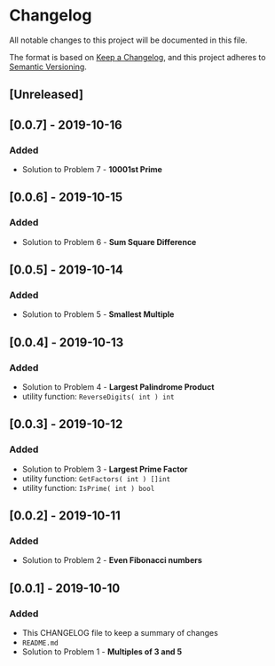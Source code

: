 # Changelog
All notable changes to this project will be documented in this file.

The format is based on [Keep a Changelog](https://keepachangelog.com/en/1.0.0/),
and this project adheres to [Semantic Versioning](https://semver.org/spec/v2.0.0.html).

## [Unreleased]


## [0.0.7] - 2019-10-16
### Added
- Solution to Problem 7 - **10001st Prime**


## [0.0.6] - 2019-10-15
### Added
- Solution to Problem 6 - **Sum Square Difference**


## [0.0.5] - 2019-10-14
### Added
- Solution to Problem 5 - **Smallest Multiple**


## [0.0.4] - 2019-10-13
### Added
- Solution to Problem 4 - **Largest Palindrome Product**
- utility function: `ReverseDigits( int ) int`


## [0.0.3] - 2019-10-12
### Added
- Solution to Problem 3 - **Largest Prime Factor**
- utility function: `GetFactors( int ) []int`
- utility function: `IsPrime( int ) bool`


## [0.0.2] - 2019-10-11
### Added
- Solution to Problem 2 - **Even Fibonacci numbers**


## [0.0.1] - 2019-10-10
### Added
- This CHANGELOG file to keep a summary of changes
- `README.md`
- Solution to Problem 1 - **Multiples of 3 and 5**
